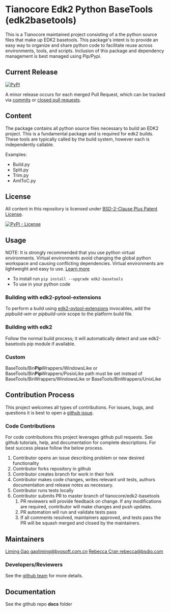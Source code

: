 # Tianocore Edk2 Python BaseTools (edk2basetools)

This is a Tianocore maintained project consisting of a the python source files that make up EDK2 basetools. This package's intent is to provide an easy way to organize and share python code to facilitate reuse across environments, tools, and scripts.  Inclusion of this package and dependency management is best managed using Pip/Pypi.

## Current Release

[![PyPI](https://img.shields.io/pypi/v/edk2_basetools.svg)](https://pypi.org/project/edk2-basetools/)

A minor release occurs for each merged Pull Request, which can be tracked via [commits](https://github.com/tianocore/edk2-basetools/commits/master) or [closed pull requests](https://github.com/tianocore/edk2-basetools/pulls?q=is%3Apr+is%3Aclosed).

## Content

The package contains all python source files necessary to build an EDK2 project. This is a fundamental package and is required for edk2 builds. These tools are typically called by the build system, however each is independently callable.

Examples:

* Build.py
* Split.py
* Trim.py
* AmlToC.py

## License

All content in this repository is licensed under [BSD-2-Clause Plus Patent License](license.txt).

[![PyPI - License](https://img.shields.io/pypi/l/edk2_basetools.svg)](https://pypi.org/project/edk2-basetools/)

## Usage

NOTE: It is strongly recommended that you use python virtual environments.  Virtual environments avoid changing the global python workspace and causing conflicting dependencies.  Virtual environments are lightweight and easy to use.  [Learn more](https://docs.python.org/3/library/venv.html)

* To install run `pip install --upgrade edk2-basetools`
* To use in your python code

### Building with edk2-pytool-extensions

To perform a build using [edk2-pytool-extensions](https://pypi.org/project/edk2-pytool-extensions/) invocables, add the *pipbuild-win* or *pipbuild-unix* scope to the platform build file.

### Building with edk2

Follow the normal build process; it will automatically detect and use edk2-basetools pip module if available.

### Custom

BaseTools/Bin**Pip**Wrappers/WindowsLike or BaseTools/Bin**Pip**Wrappers/PosixLike path must be set instead of BaseTools/BinWrappers/WindowsLike or BaseTools/BinWrappers/UnixLike

## Contribution Process

This project welcomes all types of contributions.
For issues, bugs, and questions it is best to open a [github issue](https://github.com/tianocore/edk2-basetools/issues).

### Code Contributions

For code contributions this project leverages github pull requests.  See github tutorials, help, and documentation for complete descriptions.
For best success please follow the below process.

1. Contributor opens an issue describing problem or new desired functionality
2. Contributor forks repository in github
3. Contributor creates branch for work in their fork
4. Contributor makes code changes, writes relevant unit tests, authors documentation and release notes as necessary.
5. Contributor runs tests locally
6. Contributor submits PR to master branch of tianocore/edk2-basetools
    1. PR reviewers will provide feedback on change.  If any modifications are required, contributor will make changes and push updates.
    2. PR automation will run and validate tests pass
    3. If all comments resolved, maintainers approved, and tests pass the PR will be squash merged and closed by the maintainers.

## Maintainers

[Liming Gao <gaoliming@byosoft.com.cn>](mailto:gaoliming@byosoft.com.cn)
[Rebecca Cran <rebecca@bsdio.com>](mailto:rebecca@bsdio.com)

### Developers/Reviewers

See the [github team](https://github.com/orgs/tianocore/teams/edk-ii-tool-maintainers) for more details.

## Documentation

See the github repo **docs** folder
